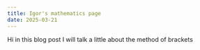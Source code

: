 ```yaml
---
title: Igor's mathematics page
date: 2025-03-21
---
```

Hi in this blog post I will talk a little about the method of brackets
